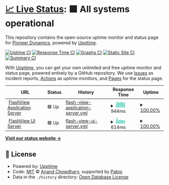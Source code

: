 # [📈 Live Status](https://pioneer-dynamics.github.io/status.flashview.link): <!--live status--> **🟩 All systems operational**

This repository contains the open-source uptime monitor and status page for [Pioneer Dynamics](https://pioneer-dynamics.github.io/status.flashview.link), powered by [Upptime](https://github.com/upptime/upptime).

[![Uptime CI](https://github.com/pioneer-dynamics/status.flashview.link/workflows/Uptime%20CI/badge.svg)](https://github.com/pioneer-dynamics/status.flashview.link/actions?query=workflow%3A%22Uptime+CI%22)
[![Response Time CI](https://github.com/pioneer-dynamics/status.flashview.link/workflows/Response%20Time%20CI/badge.svg)](https://github.com/pioneer-dynamics/status.flashview.link/actions?query=workflow%3A%22Response+Time+CI%22)
[![Graphs CI](https://github.com/pioneer-dynamics/status.flashview.link/workflows/Graphs%20CI/badge.svg)](https://github.com/pioneer-dynamics/status.flashview.link/actions?query=workflow%3A%22Graphs+CI%22)
[![Static Site CI](https://github.com/pioneer-dynamics/status.flashview.link/workflows/Static%20Site%20CI/badge.svg)](https://github.com/pioneer-dynamics/status.flashview.link/actions?query=workflow%3A%22Static+Site+CI%22)
[![Summary CI](https://github.com/pioneer-dynamics/status.flashview.link/workflows/Summary%20CI/badge.svg)](https://github.com/pioneer-dynamics/status.flashview.link/actions?query=workflow%3A%22Summary+CI%22)

With [Upptime](https://upptime.js.org), you can get your own unlimited and free uptime monitor and status page, powered entirely by a GitHub repository. We use [Issues](https://github.com/pioneer-dynamics/status.flashview.link/issues) as incident reports, [Actions](https://github.com/pioneer-dynamics/status.flashview.link/actions) as uptime monitors, and [Pages](https://pioneer-dynamics.github.io/status.flashview.link) for the status page.

<!--start: status pages-->
<!-- This summary is generated by Upptime (https://github.com/upptime/upptime) -->
<!-- Do not edit this manually, your changes will be overwritten -->
<!-- prettier-ignore -->
| URL | Status | History | Response Time | Uptime |
| --- | ------ | ------- | ------------- | ------ |
| <img alt="" src="https://icons.duckduckgo.com/ip3/flashview.link.ico" height="13"> [FlashView Application Server](https://flashview.link) | 🟩 Up | [flash-view-application-server.yml](https://github.com/pioneer-dynamics/status.flashview.link/commits/HEAD/history/flash-view-application-server.yml) | <details><summary><img alt="Response time graph" src="./graphs/flash-view-application-server/response-time-week.png" height="20"> 944ms</summary><br><a href="https://status.flashview.link/history/flash-view-application-server"><img alt="Response time 856" src="https://img.shields.io/endpoint?url=https%3A%2F%2Fraw.githubusercontent.com%2Fpioneer-dynamics%2Fstatus.flashview.link%2FHEAD%2Fapi%2Fflash-view-application-server%2Fresponse-time.json"></a><br><a href="https://status.flashview.link/history/flash-view-application-server"><img alt="24-hour response time 840" src="https://img.shields.io/endpoint?url=https%3A%2F%2Fraw.githubusercontent.com%2Fpioneer-dynamics%2Fstatus.flashview.link%2FHEAD%2Fapi%2Fflash-view-application-server%2Fresponse-time-day.json"></a><br><a href="https://status.flashview.link/history/flash-view-application-server"><img alt="7-day response time 944" src="https://img.shields.io/endpoint?url=https%3A%2F%2Fraw.githubusercontent.com%2Fpioneer-dynamics%2Fstatus.flashview.link%2FHEAD%2Fapi%2Fflash-view-application-server%2Fresponse-time-week.json"></a><br><a href="https://status.flashview.link/history/flash-view-application-server"><img alt="30-day response time 891" src="https://img.shields.io/endpoint?url=https%3A%2F%2Fraw.githubusercontent.com%2Fpioneer-dynamics%2Fstatus.flashview.link%2FHEAD%2Fapi%2Fflash-view-application-server%2Fresponse-time-month.json"></a><br><a href="https://status.flashview.link/history/flash-view-application-server"><img alt="1-year response time 856" src="https://img.shields.io/endpoint?url=https%3A%2F%2Fraw.githubusercontent.com%2Fpioneer-dynamics%2Fstatus.flashview.link%2FHEAD%2Fapi%2Fflash-view-application-server%2Fresponse-time-year.json"></a></details> | <details><summary><a href="https://status.flashview.link/history/flash-view-application-server">100.00%</a></summary><a href="https://status.flashview.link/history/flash-view-application-server"><img alt="All-time uptime 99.92%" src="https://img.shields.io/endpoint?url=https%3A%2F%2Fraw.githubusercontent.com%2Fpioneer-dynamics%2Fstatus.flashview.link%2FHEAD%2Fapi%2Fflash-view-application-server%2Fuptime.json"></a><br><a href="https://status.flashview.link/history/flash-view-application-server"><img alt="24-hour uptime 100.00%" src="https://img.shields.io/endpoint?url=https%3A%2F%2Fraw.githubusercontent.com%2Fpioneer-dynamics%2Fstatus.flashview.link%2FHEAD%2Fapi%2Fflash-view-application-server%2Fuptime-day.json"></a><br><a href="https://status.flashview.link/history/flash-view-application-server"><img alt="7-day uptime 100.00%" src="https://img.shields.io/endpoint?url=https%3A%2F%2Fraw.githubusercontent.com%2Fpioneer-dynamics%2Fstatus.flashview.link%2FHEAD%2Fapi%2Fflash-view-application-server%2Fuptime-week.json"></a><br><a href="https://status.flashview.link/history/flash-view-application-server"><img alt="30-day uptime 100.00%" src="https://img.shields.io/endpoint?url=https%3A%2F%2Fraw.githubusercontent.com%2Fpioneer-dynamics%2Fstatus.flashview.link%2FHEAD%2Fapi%2Fflash-view-application-server%2Fuptime-month.json"></a><br><a href="https://status.flashview.link/history/flash-view-application-server"><img alt="1-year uptime 99.92%" src="https://img.shields.io/endpoint?url=https%3A%2F%2Fraw.githubusercontent.com%2Fpioneer-dynamics%2Fstatus.flashview.link%2FHEAD%2Fapi%2Fflash-view-application-server%2Fuptime-year.json"></a></details>
| <img alt="" src="https://icons.duckduckgo.com/ip3/static.portion.ist.ico" height="13"> [FlashView UI Server](https://static.portion.ist/build/manifest.json) | 🟩 Up | [flash-view-ui-server.yml](https://github.com/pioneer-dynamics/status.flashview.link/commits/HEAD/history/flash-view-ui-server.yml) | <details><summary><img alt="Response time graph" src="./graphs/flash-view-ui-server/response-time-week.png" height="20"> 614ms</summary><br><a href="https://status.flashview.link/history/flash-view-ui-server"><img alt="Response time 623" src="https://img.shields.io/endpoint?url=https%3A%2F%2Fraw.githubusercontent.com%2Fpioneer-dynamics%2Fstatus.flashview.link%2FHEAD%2Fapi%2Fflash-view-ui-server%2Fresponse-time.json"></a><br><a href="https://status.flashview.link/history/flash-view-ui-server"><img alt="24-hour response time 540" src="https://img.shields.io/endpoint?url=https%3A%2F%2Fraw.githubusercontent.com%2Fpioneer-dynamics%2Fstatus.flashview.link%2FHEAD%2Fapi%2Fflash-view-ui-server%2Fresponse-time-day.json"></a><br><a href="https://status.flashview.link/history/flash-view-ui-server"><img alt="7-day response time 614" src="https://img.shields.io/endpoint?url=https%3A%2F%2Fraw.githubusercontent.com%2Fpioneer-dynamics%2Fstatus.flashview.link%2FHEAD%2Fapi%2Fflash-view-ui-server%2Fresponse-time-week.json"></a><br><a href="https://status.flashview.link/history/flash-view-ui-server"><img alt="30-day response time 660" src="https://img.shields.io/endpoint?url=https%3A%2F%2Fraw.githubusercontent.com%2Fpioneer-dynamics%2Fstatus.flashview.link%2FHEAD%2Fapi%2Fflash-view-ui-server%2Fresponse-time-month.json"></a><br><a href="https://status.flashview.link/history/flash-view-ui-server"><img alt="1-year response time 623" src="https://img.shields.io/endpoint?url=https%3A%2F%2Fraw.githubusercontent.com%2Fpioneer-dynamics%2Fstatus.flashview.link%2FHEAD%2Fapi%2Fflash-view-ui-server%2Fresponse-time-year.json"></a></details> | <details><summary><a href="https://status.flashview.link/history/flash-view-ui-server">100.00%</a></summary><a href="https://status.flashview.link/history/flash-view-ui-server"><img alt="All-time uptime 99.97%" src="https://img.shields.io/endpoint?url=https%3A%2F%2Fraw.githubusercontent.com%2Fpioneer-dynamics%2Fstatus.flashview.link%2FHEAD%2Fapi%2Fflash-view-ui-server%2Fuptime.json"></a><br><a href="https://status.flashview.link/history/flash-view-ui-server"><img alt="24-hour uptime 100.00%" src="https://img.shields.io/endpoint?url=https%3A%2F%2Fraw.githubusercontent.com%2Fpioneer-dynamics%2Fstatus.flashview.link%2FHEAD%2Fapi%2Fflash-view-ui-server%2Fuptime-day.json"></a><br><a href="https://status.flashview.link/history/flash-view-ui-server"><img alt="7-day uptime 100.00%" src="https://img.shields.io/endpoint?url=https%3A%2F%2Fraw.githubusercontent.com%2Fpioneer-dynamics%2Fstatus.flashview.link%2FHEAD%2Fapi%2Fflash-view-ui-server%2Fuptime-week.json"></a><br><a href="https://status.flashview.link/history/flash-view-ui-server"><img alt="30-day uptime 100.00%" src="https://img.shields.io/endpoint?url=https%3A%2F%2Fraw.githubusercontent.com%2Fpioneer-dynamics%2Fstatus.flashview.link%2FHEAD%2Fapi%2Fflash-view-ui-server%2Fuptime-month.json"></a><br><a href="https://status.flashview.link/history/flash-view-ui-server"><img alt="1-year uptime 99.97%" src="https://img.shields.io/endpoint?url=https%3A%2F%2Fraw.githubusercontent.com%2Fpioneer-dynamics%2Fstatus.flashview.link%2FHEAD%2Fapi%2Fflash-view-ui-server%2Fuptime-year.json"></a></details>

<!--end: status pages-->

[**Visit our status website →**](https://pioneer-dynamics.github.io/status.flashview.link)

## 📄 License

- Powered by: [Upptime](https://github.com/upptime/upptime)
- Code: [MIT](./LICENSE) © [Anand Chowdhary](https://anandchowdhary.com), supported by [Pabio](https://pabio.com)
- Data in the `./history` directory: [Open Database License](https://opendatacommons.org/licenses/odbl/1-0/)
